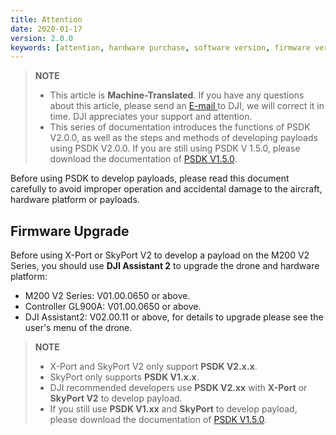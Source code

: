 ```yaml
---
title: Attention
date: 2020-01-17
version: 2.0.0
keywords: [attention, hardware purchase, software version, firmware version]
---
```

> **NOTE** 
> * This article is **Machine-Translated**. If you have any questions about this article, please send an <a href="mailto:dev@dji.com">E-mail </a>to DJI, we will correct it in time. DJI appreciates your support and attention.
> * This series of documentation introduces the functions of PSDK V2.0.0, as well as the steps and methods of developing payloads using PSDK V2.0.0. If you are still using PSDK V 1.5.0, please download the documentation of [PSDK V1.5.0](https://terra-1-g.djicdn.com/71a7d383e71a4fb8887a310eb746b47f/psdk/payload-sdk-doc-1.0.zip).

Before using PSDK to develop payloads, please read this document carefully to avoid improper operation and accidental damage to the aircraft, hardware platform or payloads.

## Firmware Upgrade
Before using X-Port or SkyPort V2 to develop a payload on the M200 V2 Series, you should use **DJI Assistant 2** to upgrade the drone and hardware platform:

* M200 V2 Series: V01.00.0650 or above.
* Controller GL900A: V01.00.0650 or above.
* DJI Assistant2: V02.00.11 or above, for details to upgrade please see the user's menu of the drone.

> **NOTE**
> * X-Port and SkyPort V2 only support **PSDK V2.x.x**.
> * SkyPort only supports **PSDK V1.x.x**.
> * DJI recommended developers use **PSDK V2.xx** with **X-Port** or **SkyPort V2** to develop payload.
> * If you still use **PSDK V1.xx** and **SkyPort** to develop payload, please download the documentation of [PSDK V1.5.0](https://terra-1-g.djicdn.com/71a7d383e71a4fb8887a310eb746b47f/psdk/payload-sdk-doc-1.0.zip).
